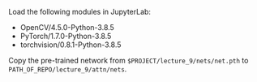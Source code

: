 Load the following modules in JupyterLab:  
  * OpenCV/4.5.0-Python-3.8.5
  * PyTorch/1.7.0-Python-3.8.5
  * torchvision/0.8.1-Python-3.8.5

Copy the pre-trained network from `$PROJECT/lecture_9/nets/net.pth` to `PATH_OF_REPO/lecture_9/attn/nets`.
